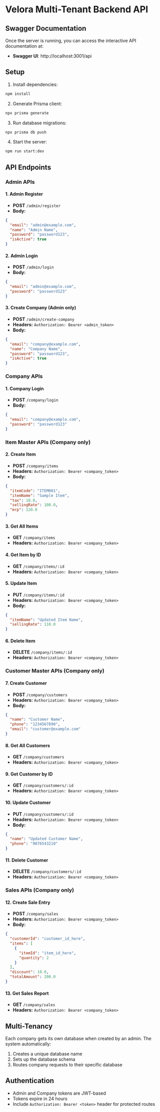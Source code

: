 # Velora Multi-Tenant Backend API

## Swagger Documentation

Once the server is running, you can access the interactive API documentation at:
- **Swagger UI**: http://localhost:3001/api

## Setup

1. Install dependencies:
```bash
npm install
```

2. Generate Prisma client:
```bash
npx prisma generate
```

3. Run database migrations:
```bash
npx prisma db push
```

4. Start the server:
```bash
npm run start:dev
```

## API Endpoints

### Admin APIs

#### 1. Admin Register
- **POST** `/admin/register`
- **Body:**
```json
{
  "email": "admin@example.com",
  "name": "Admin Name",
  "password": "password123",
  "isActive": true
}
```

#### 2. Admin Login
- **POST** `/admin/login`
- **Body:**
```json
{
  "email": "admin@example.com",
  "password": "password123"
}
```

#### 3. Create Company (Admin only)
- **POST** `/admin/create-company`
- **Headers:** `Authorization: Bearer <admin_token>`
- **Body:**
```json
{
  "email": "company@example.com",
  "name": "Company Name",
  "password": "password123",
  "isActive": true
}
```

### Company APIs

#### 1. Company Login
- **POST** `/company/login`
- **Body:**
```json
{
  "email": "company@example.com",
  "password": "password123"
}
```

### Item Master APIs (Company only)

#### 2. Create Item
- **POST** `/company/items`
- **Headers:** `Authorization: Bearer <company_token>`
- **Body:**
```json
{
  "itemCode": "ITEM001",
  "itemName": "Sample Item",
  "tax": 18.0,
  "sellingRate": 100.0,
  "mrp": 120.0
}
```

#### 3. Get All Items
- **GET** `/company/items`
- **Headers:** `Authorization: Bearer <company_token>`

#### 4. Get Item by ID
- **GET** `/company/items/:id`
- **Headers:** `Authorization: Bearer <company_token>`

#### 5. Update Item
- **PUT** `/company/items/:id`
- **Headers:** `Authorization: Bearer <company_token>`
- **Body:**
```json
{
  "itemName": "Updated Item Name",
  "sellingRate": 110.0
}
```

#### 6. Delete Item
- **DELETE** `/company/items/:id`
- **Headers:** `Authorization: Bearer <company_token>`

### Customer Master APIs (Company only)

#### 7. Create Customer
- **POST** `/company/customers`
- **Headers:** `Authorization: Bearer <company_token>`
- **Body:**
```json
{
  "name": "Customer Name",
  "phone": "1234567890",
  "email": "customer@example.com"
}
```

#### 8. Get All Customers
- **GET** `/company/customers`
- **Headers:** `Authorization: Bearer <company_token>`

#### 9. Get Customer by ID
- **GET** `/company/customers/:id`
- **Headers:** `Authorization: Bearer <company_token>`

#### 10. Update Customer
- **PUT** `/company/customers/:id`
- **Headers:** `Authorization: Bearer <company_token>`
- **Body:**
```json
{
  "name": "Updated Customer Name",
  "phone": "9876543210"
}
```

#### 11. Delete Customer
- **DELETE** `/company/customers/:id`
- **Headers:** `Authorization: Bearer <company_token>`

### Sales APIs (Company only)

#### 12. Create Sale Entry
- **POST** `/company/sales`
- **Headers:** `Authorization: Bearer <company_token>`
- **Body:**
```json
{
  "customerId": "customer_id_here",
  "items": [
    {
      "itemId": "item_id_here",
      "quantity": 2
    }
  ],
  "discount": 10.0,
  "totalAmount": 200.0
}
```

#### 13. Get Sales Report
- **GET** `/company/sales`
- **Headers:** `Authorization: Bearer <company_token>`

## Multi-Tenancy

Each company gets its own database when created by an admin. The system automatically:
1. Creates a unique database name
2. Sets up the database schema
3. Routes company requests to their specific database

## Authentication

- Admin and Company tokens are JWT-based
- Tokens expire in 24 hours
- Include `Authorization: Bearer <token>` header for protected routes